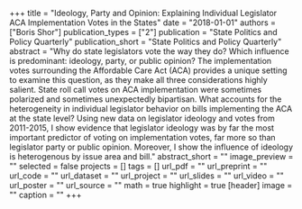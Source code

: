 +++
title = "Ideology, Party and Opinion: Explaining Individual Legislator ACA Implementation Votes in the States"
date = "2018-01-01"
authors = ["Boris Shor"]
publication_types = ["2"]
publication = "State Politics and Policy Quarterly"
publication_short = "State Politics and Policy Quarterly"
abstract = "Why do state legislators vote the way they do? Which influence is predominant: ideology, party, or public opinion? The implementation votes surrounding the Affordable Care Act (ACA) provides a unique setting to examine this question, as they make all three considerations highly salient. State roll call votes on ACA implementation were sometimes polarized and sometimes unexpectedly bipartisan. What accounts for the heterogeneity in individual legislator behavior on bills implementing the ACA at the state level? Using new data on legislator ideology and votes from 2011-2015, I show evidence that legislator ideology was by far the most important predictor of voting on implementation votes, far more so than legislator party or public opinion. Moreover, I show the influence of ideology is heterogenous by issue area and bill."
abstract_short = ""
image_preview = ""
selected = false
projects = []
tags = []
url_pdf = ""
url_preprint = ""
url_code = ""
url_dataset = ""
url_project = ""
url_slides = ""
url_video = ""
url_poster = ""
url_source = ""
math = true
highlight = true
[header]
image = ""
caption = ""
+++
